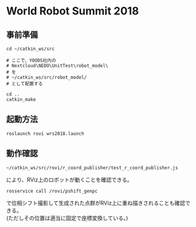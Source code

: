 # World Robot Summit 2018


## 事前準備
~~~
cd ~/catkin_ws/src

# ここで、YOODS社内の
# Nextcloud\NEDO\UnitTest\robot_model\
# を
# ~/catkin_ws/src/robot_model/
# として配置する

cd ..
catkin_make
~~~

## 起動方法
~~~
roslaunch rovi wrs2018.launch
~~~

## 動作確認
~~~
~/catkin_ws/src/rovi/r_coord_publisher/test_r_coord_publisher.js
~~~
により、RViz上のロボットが動くことを確認できる。

~~~
rosservice call /rovi/pshift_genpc
~~~
で位相シフト撮影して生成された点群がRViz上に重ね描きされることも確認できる。  
(ただしその位置は適当に固定で座標変換している。)
